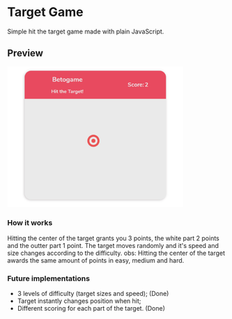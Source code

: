 # Target Game

Simple hit the target game made with plain JavaScript.

## Preview

<img src="target-game-screenshot.png" width="80%">

### How it works

Hitting the center of the target grants you 3 points, the white part 2 points and the outter part 1 point. The target moves randomly and it's speed and size changes according to the difficulty.
obs: Hitting the center of the target awards the same amount of points in easy, medium and hard.

### Future implementations

- 3 levels of difficulty (target sizes and speed); (Done)
- Target instantly changes position when hit;
- Different scoring for each part of the target. (Done)
